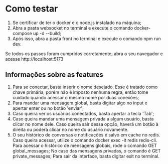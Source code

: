 # Como testar

1. Se certificar de ter o docker e o node.js instalado na máquina;
2. Abra a pasta websocket no terminal e execute o comando docker-compose up -d --build;
3. Após isso, abra a pasta front no terminal e execute o comando npm run dev.

Se todos os passos foram cumpridos corretamente, abra o seu navegador e acesse http://localhost:5173  

## Informações sobre as features

1. Para se conectar, basta inserir o nome desejado. Esse é tratado como chave primária, porém não é imposto nenhuma regra, então tome cuidado quando acessar o mesmo nome por duas conexões;
2. Para mandar uma mensagem global, basta digitar algo no input e apertar enter ou no botão 'enviar';
3. Caso queira ver os usuários conectados, basta apertar a tecla 'Tab';
4. Caso queira mandar uma mensagem privada a algum usuário, basta clicar no nome dele. Caso queira sair dessa opção, haverá um botão à direita ou poderá clicar no nome do usuário novamente.
5. O seu histórico de conversas e notificações é salvo em cache no redis. Caso queira acessar, utilize o comando docker exec -it redis redis-cli.
   Para acessar o histórico de mensagens globais, rode o comando GET global_messages;
   No caso das mensagens privadas, o comando é GET private_messages;
   Para sair da interface, basta digitar exit no terminal.
